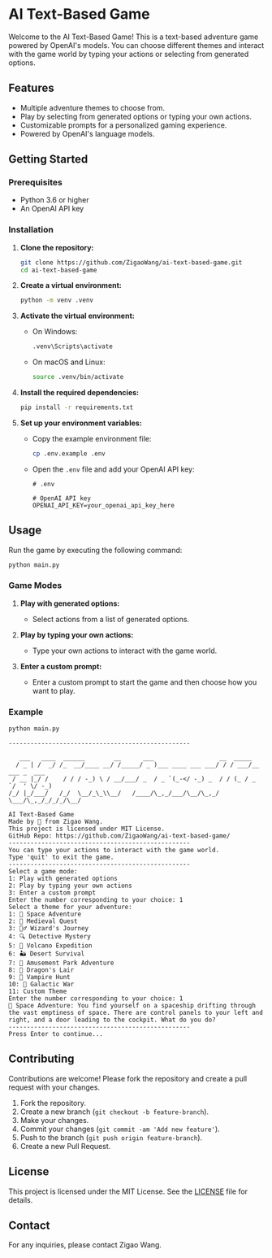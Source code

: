 # AI Text-Based Game

Welcome to the AI Text-Based Game! This is a text-based adventure game powered by OpenAI's models. You can choose different themes and interact with the game world by typing your actions or selecting from generated options.

## Features

- Multiple adventure themes to choose from.
- Play by selecting from generated options or typing your own actions.
- Customizable prompts for a personalized gaming experience.
- Powered by OpenAI's language models.

## Getting Started

### Prerequisites

- Python 3.6 or higher
- An OpenAI API key

### Installation

1. **Clone the repository:**

    ```sh
    git clone https://github.com/ZigaoWang/ai-text-based-game.git
    cd ai-text-based-game
    ```

2. **Create a virtual environment:**

    ```sh
    python -m venv .venv
    ```

3. **Activate the virtual environment:**

    - On Windows:

        ```sh
        .venv\Scripts\activate
        ```

    - On macOS and Linux:

        ```sh
        source .venv/bin/activate
        ```

4. **Install the required dependencies:**

    ```sh
    pip install -r requirements.txt
    ```

5. **Set up your environment variables:**

    - Copy the example environment file:

        ```sh
        cp .env.example .env
        ```

    - Open the `.env` file and add your OpenAI API key:

        ```plaintext
        # .env

        # OpenAI API key
        OPENAI_API_KEY=your_openai_api_key_here
        ```

## Usage

Run the game by executing the following command:

```sh
python main.py
```

### Game Modes

1. **Play with generated options:**
    - Select actions from a list of generated options.

2. **Play by typing your own actions:**
    - Type your own actions to interact with the game world.

3. **Enter a custom prompt:**
    - Enter a custom prompt to start the game and then choose how you want to play.

### Example

```sh
python main.py
```

```
--------------------------------------------------

   ___   ____  ______        __      ___                  __  _____              
  / _ | /  _/ /_  __/____ __/ /_____/ _ )___ ____ ___ ___/ / / ___/__ ___ _  ___ 
 / __ |_/ /    / / / -_) \ / __/___/ _  / _ `(_-</ -_) _  / / (_ / _ `/  ' \/ -_)
/_/ |_/___/   /_/  \__/_\_\\__/   /____/\_,_/___/\__/\_,_/  \___/\_,_/_/_/_/\__/
        
AI Text-Based Game
Made by 💜 from Zigao Wang.
This project is licensed under MIT License.
GitHub Repo: https://github.com/ZigaoWang/ai-text-based-game/
--------------------------------------------------
You can type your actions to interact with the game world.
Type 'quit' to exit the game.
--------------------------------------------------
Select a game mode:
1: Play with generated options
2: Play by typing your own actions
3: Enter a custom prompt
Enter the number corresponding to your choice: 1
Select a theme for your adventure:
1: 🚀 Space Adventure
2: 🏰 Medieval Quest
3: 🧙‍♂️ Wizard's Journey
4: 🔍 Detective Mystery
5: 🌋 Volcano Expedition
6: 🏜️ Desert Survival
7: 🎢 Amusement Park Adventure
8: 🐉 Dragon's Lair
9: 🧛 Vampire Hunt
10: 🌌 Galactic War
11: Custom Theme
Enter the number corresponding to your choice: 1
🚀 Space Adventure: You find yourself on a spaceship drifting through the vast emptiness of space. There are control panels to your left and right, and a door leading to the cockpit. What do you do?
--------------------------------------------------
Press Enter to continue...
```

## Contributing

Contributions are welcome! Please fork the repository and create a pull request with your changes.

1. Fork the repository.
2. Create a new branch (`git checkout -b feature-branch`).
3. Make your changes.
4. Commit your changes (`git commit -am 'Add new feature'`).
5. Push to the branch (`git push origin feature-branch`).
6. Create a new Pull Request.

## License

This project is licensed under the MIT License. See the [LICENSE](LICENSE) file for details.

## Contact

For any inquiries, please contact Zigao Wang.